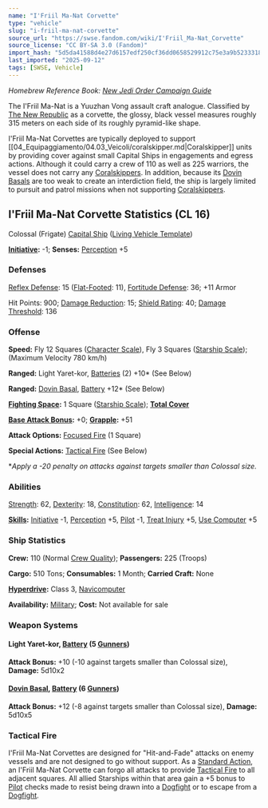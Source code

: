 ```yaml
---
name: "I'Friil Ma-Nat Corvette"
type: "vehicle"
slug: "i-friil-ma-nat-corvette"
source_url: "https://swse.fandom.com/wiki/I'Friil_Ma-Nat_Corvette"
source_license: "CC BY-SA 3.0 (Fandom)"
import_hash: "5d5da41588d4e27d6157edf250cf36dd0658529912c75e3a9b5233318816c1b9"
last_imported: "2025-09-12"
tags: [SWSE, Vehicle]
---
```

*Homebrew Reference Book: [New Jedi Order Campaign Guide](https://swse.fandom.com/wiki/New_Jedi_Order_Campaign_Guide)*

The I'Friil Ma-Nat is a Yuuzhan Vong assault craft analogue. Classified by [The New Republic](https://swse.fandom.com/wiki/The_New_Republic) as a corvette, the glossy, black vessel measures roughly 315 meters on each side of its roughly pyramid-like shape.

I'Friil Ma-Nat Corvettes are typically deployed to support [[04_Equipaggiamento/04.03_Veicoli/coralskipper.md|Coralskipper]] units by providing cover against small Capital Ships in engagements and egress actions. Although it could carry a crew of 110 as well as 225 warriors, the vessel does not carry any [Coralskippers](https://swse.fandom.com/wiki/Coralskippers). In addition, because its [Dovin Basals](https://swse.fandom.com/wiki/Dovin_Basals) are too weak to create an interdiction field, the ship is largely limited to pursuit and patrol missions when not supporting [Coralskippers](https://swse.fandom.com/wiki/Coralskippers).
## I'Friil Ma-Nat Corvette Statistics (CL 16)
Colossal (Frigate) [Capital Ship](https://swse.fandom.com/wiki/Capital_Ship) ([Living Vehicle Template](https://swse.fandom.com/wiki/Living_Vehicle_Template))

**[Initiative](https://swse.fandom.com/wiki/Initiative):** -1; **Senses:** [Perception](https://swse.fandom.com/wiki/Perception) +5
### Defenses
[Reflex Defense](https://swse.fandom.com/wiki/Reflex_Defense_(Vehicles)): 15 ([Flat-Footed](https://swse.fandom.com/wiki/Flat-Footed): 11), [Fortitude Defense](https://swse.fandom.com/wiki/Fortitude_Defense_(Vehicles)): 36; +11 Armor

Hit Points: 900; [Damage Reduction](https://swse.fandom.com/wiki/Damage_Reduction): 15; [Shield Rating](https://swse.fandom.com/wiki/Shield_Rating): 40; [Damage Threshold](https://swse.fandom.com/wiki/Damage_Threshold_(Vehicles)): 136
### Offense
**Speed:** Fly 12 Squares ([Character Scale](https://swse.fandom.com/wiki/Character_Scale)), Fly 3 Squares ([Starship Scale](https://swse.fandom.com/wiki/Starship_Scale)); (Maximum Velocity 780 km/h)

**Ranged:** Light Yaret-kor, [Batteries](https://swse.fandom.com/wiki/Batteries) (2) +10* (See Below)

**Ranged:** [Dovin Basal](https://swse.fandom.com/wiki/Dovin_Basal), [Battery](https://swse.fandom.com/wiki/Battery) +12* (See Below)

**[Fighting Space](https://swse.fandom.com/wiki/Fighting_Space):** 1 Square ([Starship Scale](https://swse.fandom.com/wiki/Starship_Scale)); **[Total Cover](https://swse.fandom.com/wiki/Total_Cover)**

**[Base Attack Bonus](https://swse.fandom.com/wiki/Base_Attack_Bonus):** +0; **[Grapple](https://swse.fandom.com/wiki/Grapple):** +51

**Attack Options:** [Focused Fire](https://swse.fandom.com/wiki/Focused_Fire) (1 Square)

**Special Actions:** [Tactical Fire](https://swse.fandom.com/wiki/Tactical_Fire) (See Below)

**Apply a -20 penalty on attacks against targets smaller than Colossal size.*
### Abilities
[Strength](https://swse.fandom.com/wiki/Strength): 62, [Dexterity](https://swse.fandom.com/wiki/Dexterity): 18, [Constitution](https://swse.fandom.com/wiki/Constitution): 62, [Intelligence](https://swse.fandom.com/wiki/Intelligence): 14

**[Skills](https://swse.fandom.com/wiki/Skills):** [Initiative](https://swse.fandom.com/wiki/Initiative) -1, [Perception](https://swse.fandom.com/wiki/Perception) +5, [Pilot](https://swse.fandom.com/wiki/Pilot) -1, [Treat Injury](https://swse.fandom.com/wiki/Treat_Injury) +5, [Use Computer](https://swse.fandom.com/wiki/Use_Computer) +5
### Ship Statistics
**Crew:** 110 (Normal [Crew Quality](https://swse.fandom.com/wiki/Crew_Quality)); **Passengers:** 225 (Troops)

**Cargo:** 510 Tons; **Consumables:** 1 Month; **Carried Craft:** None

**[Hyperdrive](https://swse.fandom.com/wiki/Hyperdrive):** Class 3, [Navicomputer](https://swse.fandom.com/wiki/Navicomputer)

**Availability:** [Military](https://swse.fandom.com/wiki/Military); **Cost:** Not available for sale
### Weapon Systems

#### **Light Yaret-kor, [Battery](https://swse.fandom.com/wiki/Weapon_Batteries) (5 [Gunners](https://swse.fandom.com/wiki/Gunners))**
**Attack Bonus:** +10 (-10 against targets smaller than Colossal size), **Damage:** 5d10x2

#### **[Dovin Basal](https://swse.fandom.com/wiki/Dovin_Basal), [Battery](https://swse.fandom.com/wiki/Weapon_Batteries) (6 [Gunners](https://swse.fandom.com/wiki/Gunners))**
**Attack Bonus:** +12 (-8 against targets smaller than Colossal size), **Damage:** 5d10x5

### Tactical Fire
I'Friil Ma-Nat Corvettes are designed for "Hit-and-Fade" attacks on enemy vessels and are not designed to go without support. As a [Standard Action](https://swse.fandom.com/wiki/Standard_Action), an I'Friil Ma-Nat Corvette can forgo all attacks to provide [Tactical Fire](https://swse.fandom.com/wiki/Tactical_Fire) to all adjacent squares. All allied Starships within that area gain a +5 bonus to [Pilot](https://swse.fandom.com/wiki/Pilot) checks made to resist being drawn into a [Dogfight](https://swse.fandom.com/wiki/Dogfight) or to escape from a [Dogfight](https://swse.fandom.com/wiki/Dogfight).